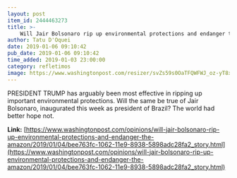 ```yaml
---
layout: post
item_id: 2444463273
title: >-
    Will Jair Bolsonaro rip up environmental protections and endanger the Amazon?
author: Tatu D'Oquei
date: 2019-01-06 09:10:42
pub_date: 2019-01-06 09:10:42
time_added: 2019-01-03 23:00:00
category: refletimos
image: https://www.washingtonpost.com/resizer/svZs59s0OaTFQWFWJ_oz-yT8xLo=/1484x0/arc-anglerfish-washpost-prod-washpost.s3.amazonaws.com/public/7TGGURQQNQI6TCJYLCMK3QUPUI.jpg
---
```


PRESIDENT TRUMP has arguably been most effective in ripping up important environmental protections. Will the same be true of Jair Bolsonaro, inaugurated this week as president of Brazil? The world had better hope not.

**Link:** [https://www.washingtonpost.com/opinions/will-jair-bolsonaro-rip-up-environmental-protections-and-endanger-the-amazon/2019/01/04/bee763fc-1062-11e9-8938-5898adc28fa2_story.html](https://www.washingtonpost.com/opinions/will-jair-bolsonaro-rip-up-environmental-protections-and-endanger-the-amazon/2019/01/04/bee763fc-1062-11e9-8938-5898adc28fa2_story.html)

